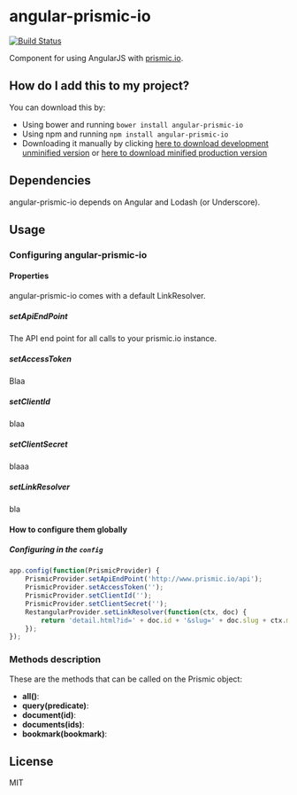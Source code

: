 # angular-prismic-io

[![Build Status](https://travis-ci.org/awulder/angular-prismic-io.png?branch=master)](https://travis-ci.org/awulder/angular-prismic-io)

Component for using AngularJS with [prismic.io](http://prismic.io/).

## How do I add this to my project?

You can download this by:

* Using bower and running `bower install angular-prismic-io`
* Using npm and running `npm install angular-prismic-io`
* Downloading it manually by clicking [here to download development unminified version](https://raw.github.com/awulder/angular-prismic-io/master/dist/angular-prismic-io.js) or [here to download minified production version](https://raw.github.com/awulder/angular-prismic-io/master/dist/angular-prismic-io.min.js)

## Dependencies

angular-prismic-io depends on Angular and Lodash (or Underscore).

## Usage

### Configuring angular-prismic-io

#### Properties
angular-prismic-io comes with a default LinkResolver.

##### setApiEndPoint
The API end point for all calls to your prismic.io instance.

##### setAccessToken
Blaa

##### setClientId
blaa

##### setClientSecret
blaaa

##### setLinkResolver
bla

#### How to configure them globally

##### Configuring in the `config`
````javascript
app.config(function(PrismicProvider) {
    PrismicProvider.setApiEndPoint('http://www.prismic.io/api');
    PrismicProvider.setAccessToken('');
    PrismicProvider.setClientId('');
    PrismicProvider.setClientSecret('');
    RestangularProvider.setLinkResolver(function(ctx, doc) {
        return 'detail.html?id=' + doc.id + '&slug=' + doc.slug + ctx.maybeRefParam;
    });
});
````

### Methods description
These are the methods that can be called on the Prismic object:
* **all()**:
* **query(predicate)**:
* **document(id)**:
* **documents(ids)**:
* **bookmark(bookmark)**:

## License
MIT